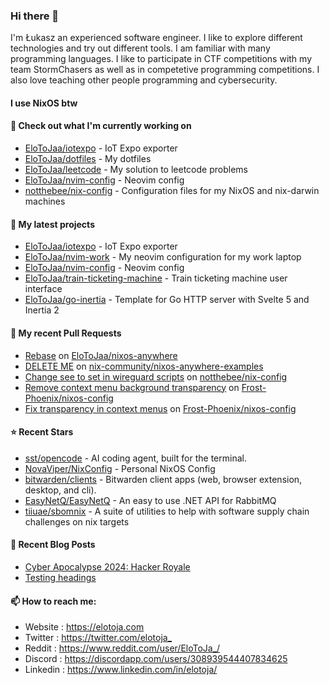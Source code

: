 ### Hi there 👋

I'm Łukasz an experienced software engineer. I like to explore different technologies and try out different tools. I am familiar with many programming languages. I like to participate in CTF competitions with my team StormChasers as well as in competetive programming competitions. I also love teaching other people programming and cybersecurity.

#### I use NixOS btw

#### 👷 Check out what I'm currently working on

- [EloToJaa/iotexpo](https://github.com/EloToJaa/iotexpo) - IoT Expo exporter
- [EloToJaa/dotfiles](https://github.com/EloToJaa/dotfiles) - My dotfiles
- [EloToJaa/leetcode](https://github.com/EloToJaa/leetcode) - My solution to leetcode problems
- [EloToJaa/nvim-config](https://github.com/EloToJaa/nvim-config) - Neovim config
- [notthebee/nix-config](https://github.com/notthebee/nix-config) - Configuration files for my NixOS and nix-darwin machines

#### 🌱 My latest projects

- [EloToJaa/iotexpo](https://github.com/EloToJaa/iotexpo) - IoT Expo exporter
- [EloToJaa/nvim-work](https://github.com/EloToJaa/nvim-work) - My neovim configuration for my work laptop
- [EloToJaa/nvim-config](https://github.com/EloToJaa/nvim-config) - Neovim config
- [EloToJaa/train-ticketing-machine](https://github.com/EloToJaa/train-ticketing-machine) - Train ticketing machine user interface
- [EloToJaa/go-inertia](https://github.com/EloToJaa/go-inertia) - Template for Go HTTP server with Svelte 5 and Inertia 2

#### 🔨 My recent Pull Requests

- [Rebase](https://github.com/EloToJaa/nixos-anywhere/pull/1) on [EloToJaa/nixos-anywhere](https://github.com/EloToJaa/nixos-anywhere)
- [DELETE ME](https://github.com/nix-community/nixos-anywhere-examples/pull/18) on [nix-community/nixos-anywhere-examples](https://github.com/nix-community/nixos-anywhere-examples)
- [Change see to set in wireguard scripts](https://github.com/notthebee/nix-config/pull/25) on [notthebee/nix-config](https://github.com/notthebee/nix-config)
- [Remove context menu background transparency](https://github.com/Frost-Phoenix/nixos-config/pull/51) on [Frost-Phoenix/nixos-config](https://github.com/Frost-Phoenix/nixos-config)
- [Fix transparency in context menus](https://github.com/Frost-Phoenix/nixos-config/pull/50) on [Frost-Phoenix/nixos-config](https://github.com/Frost-Phoenix/nixos-config)

#### ⭐ Recent Stars

- [sst/opencode](https://github.com/sst/opencode) - AI coding agent, built for the terminal.
- [NovaViper/NixConfig](https://github.com/NovaViper/NixConfig) - Personal NixOS Config
- [bitwarden/clients](https://github.com/bitwarden/clients) - Bitwarden client apps (web, browser extension, desktop, and cli).
- [EasyNetQ/EasyNetQ](https://github.com/EasyNetQ/EasyNetQ) - An easy to use .NET API for RabbitMQ
- [tiiuae/sbomnix](https://github.com/tiiuae/sbomnix) - A suite of utilities to help with software supply chain challenges on nix targets

#### 📰 Recent Blog Posts

- [Cyber Apocalypse 2024: Hacker Royale](https://elotoja.com/blog/cyber-apocalypse/)
- [Testing headings](https://elotoja.com/blog/headings/)

#### 📫 How to reach me:
  - Website   : <https://elotoja.com>
  - Twitter   : <https://twitter.com/elotoja_>
  - Reddit    : <https://www.reddit.com/user/EloToJa_/>
  - Discord   : <https://discordapp.com/users/308939544407834625>
  - Linkedin  : <https://www.linkedin.com/in/elotoja/>
